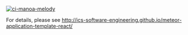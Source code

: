 [![ci-manoa-melody](https://github.com/manoa-melody/manoa-melody/actions/workflows/ci.yml/badge.svg)](https://github.com/manoa-melody/manoa-melody/actions/workflows/ci.yml)

For details, please see http://ics-software-engineering.github.io/meteor-application-template-react/
